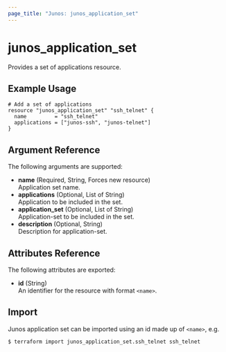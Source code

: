 ```yaml
---
page_title: "Junos: junos_application_set"
---
```


# junos_application_set

Provides a set of applications resource.

## Example Usage

```hcl
# Add a set of applications
resource "junos_application_set" "ssh_telnet" {
  name         = "ssh_telnet"
  applications = ["junos-ssh", "junos-telnet"]
}
```

## Argument Reference

The following arguments are supported:

- **name** (Required, String, Forces new resource)  
  Application set name.
- **applications** (Optional, List of String)  
  Application to be included in the set.
- **application_set** (Optional, List of String)  
  Application-set to be included in the set.
- **description** (Optional, String)  
  Description for application-set.

## Attributes Reference

The following attributes are exported:

- **id** (String)  
  An identifier for the resource with format `<name>`.

## Import

Junos application set can be imported using an id made up of `<name>`, e.g.

```shell
$ terraform import junos_application_set.ssh_telnet ssh_telnet
```
